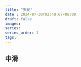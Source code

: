 ```yaml
---
title: "天紀"
date : 2024-07-30T02:48:07+08:00
draft: false
images:
series: 
series_order: 1
tags:
---
```


## 中滑
